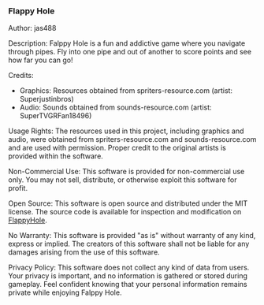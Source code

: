 ### Flappy Hole ###

Author: jas488

Description:
Falppy Hole is a fun and addictive game where you navigate through pipes. Fly into one pipe and out of another to score points and see how far you can go!

Credits:
- Graphics: Resources obtained from spriters-resource.com (artist: Superjustinbros)
- Audio: Sounds obtained from sounds-resource.com (artist: SuperTVGRFan18496)

Usage Rights:
The resources used in this project, including graphics and audio, were obtained from spriters-resource.com and sounds-resource.com and are used with permission. Proper credit to the original artists is provided within the software.

Non-Commercial Use:
This software is provided for non-commercial use only. You may not sell, distribute, or otherwise exploit this software for profit.

Open Source:
This software is open source and distributed under the MIT license. The source code is available for inspection and modification on [FlappyHole](https://github.com/jas488/FlappyHole).

No Warranty:
This software is provided "as is" without warranty of any kind, express or implied. The creators of this software shall not be liable for any damages arising from the use of this software.

Privacy Policy:
This software does not collect any kind of data from users. Your privacy is important, and no information is gathered or stored during gameplay. Feel confident knowing that your personal information remains private while enjoying Falppy Hole.
